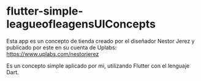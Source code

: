 # flutter-simple-leagueofleagensUIConcepts
 
Esta app es un concepto de tienda creado por el diseñador Nestor Jerez y publicado por este en su cuenta de Uplabs: https://www.uplabs.com/nestorjerez

Es un concepto simple aplicado por mi, utilizando Flutter con el lenguaje Dart.

